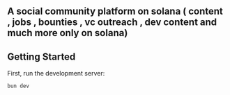 ## A social community platform on solana ( content , jobs , bounties , vc outreach , dev content and much more only on solana)

## Getting Started

First, run the development server:

```bash
bun dev
```
